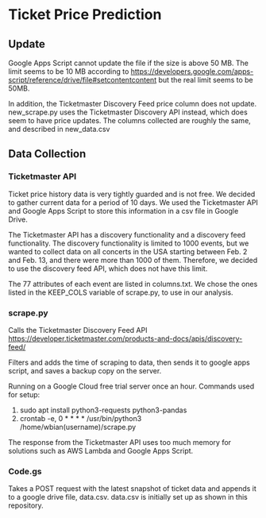 # Ticket Price Prediction

## Update

Google Apps Script cannot update the file if the size is above 50 MB. The limit seems to be 10 MB according to https://developers.google.com/apps-script/reference/drive/file#setcontentcontent but the real limit seems to be 50MB. 

In addition, the Ticketmaster Discovery Feed price column does not update. new_scrape.py uses the Ticketmaster Discovery API instead, which does seem to have price updates. The columns collected are roughly the same, and described in new_data.csv

## Data Collection

### Ticketmaster API
Ticket price history data is very tightly guarded and is not free. We decided to gather current data for a period of 10 days. We used the Ticketmaster API and Google Apps Script to store this information in a csv file in Google Drive. 

The Ticketmaster API has a discovery functionality and a discovery feed functionality. The discovery functionality is limited to 1000 events, but we wanted to collect data on all concerts in the USA starting between Feb. 2 and Feb. 13, and there were more than 1000 of them. Therefore, we decided to use the discovery feed API, which does not have this limit. 

The 77 attributes of each event are listed in columns.txt. We chose the ones listed in the KEEP_COLS variable of scrape.py, to use in our analysis. 

### scrape.py
Calls the Ticketmaster Discovery Feed API https://developer.ticketmaster.com/products-and-docs/apis/discovery-feed/

Filters and adds the time of scraping to data, then sends it to google apps script, and saves a backup copy on the server. 

Running on a Google Cloud free trial server once an hour. Commands used for setup:
1. sudo apt install python3-requests python3-pandas
2. crontab -e, 0 * * * * /usr/bin/python3 /home/wbian(username)/scrape.py

The response from the Ticketmaster API uses too much memory for solutions such as AWS Lambda and Google Apps Script.

### Code.gs
Takes a POST request with the latest snapshot of ticket data and appends it to a google drive file, data.csv. data.csv is initially set up as shown in this repository. 
